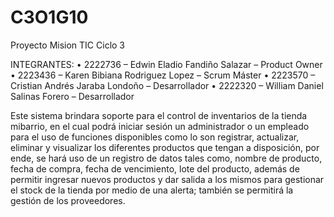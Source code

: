 # C3O1G10
Proyecto Mision TIC Ciclo 3

INTEGRANTES:
•	2222736 – Edwin Eladio Fandiño Salazar – Product Owner
•	2223436 – Karen Bibiana Rodriguez Lopez – Scrum Máster
•	2223570 – Cristian Andrés Jaraba Londoño – Desarrollador
•	2222320 – William Daniel Salinas Forero – Desarrollador

Este sistema brindara soporte para el control de inventarios de la tienda mibarrio, 
en el cual podrá iniciar sesión un administrador o un empleado para el uso de 
funciones disponibles como lo son registrar, actualizar, eliminar y visualizar 
los diferentes productos que tengan a disposición, por ende, se hará uso de 
un registro de datos tales como, nombre de producto, fecha de compra, fecha de vencimiento, 
lote del producto, además de permitir ingresar nuevos productos y 
dar salida a los mismos para gestionar el stock de la tienda por medio de una alerta; 
también se permitirá la gestión de los proveedores.
